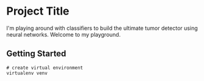 # Project Title

I'm playing around with classifiers to build the ultimate tumor detector using neural networks. Welcome to my playground.

## Getting Started

```
# create virtual environment
virtualenv venv

```